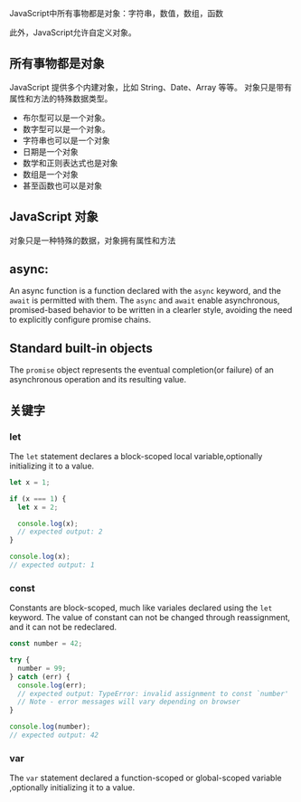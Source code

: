 JavaScript中所有事物都是对象：字符串，数值，数组，函数

此外，JavaScript允许自定义对象。



## 所有事物都是对象

JavaScript 提供多个内建对象，比如 String、Date、Array 等等。 对象只是带有属性和方法的特殊数据类型。

- 布尔型可以是一个对象。
- 数字型可以是一个对象。
- 字符串也可以是一个对象
- 日期是一个对象
- 数学和正则表达式也是对象
- 数组是一个对象
- 甚至函数也可以是对象



## JavaScript 对象

对象只是一种特殊的数据，对象拥有属性和方法





## async:

An async function is a function declared with the `async` keyword, and the `await` is permitted with them. The `async` and  `await` enable asynchronous, promised-based behavior to be written in a clearler style, avoiding the need to explicitly configure promise chains. 





## Standard built-in objects

The `promise` object represents the eventual completion(or failure) of an asynchronous operation and its resulting value.



## 关键字

### let

The `let` statement declares a block-scoped local variable,optionally initializing it to  a value.

```js
let x = 1;

if (x === 1) {
  let x = 2;

  console.log(x);
  // expected output: 2
}

console.log(x);
// expected output: 1

```



### const

Constants are block-scoped, much like variales declared using the `let` keyword. The value of constant can not be changed through reassignment, and it can not be redeclared.

```js
const number = 42;

try {
  number = 99;
} catch (err) {
  console.log(err);
  // expected output: TypeError: invalid assignment to const `number'
  // Note - error messages will vary depending on browser
}

console.log(number);
// expected output: 42
```

### var
The `var` statement declared a function-scoped or global-scoped variable ,optionally initializing it to a value.